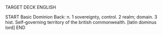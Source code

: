 TARGET DECK
ENGLISH

START
Basic
Dominion
Back: n. 1 sovereignty, control. 2 realm; domain. 3 hist. Self-governing territory of the british commonwealth. [latin dominus lord]
END
